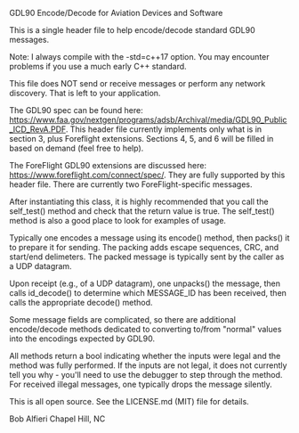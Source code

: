 GDL90 Encode/Decode for Aviation Devices and Software

This is a single header file to help encode/decode standard GDL90 messages.

Note: I always compile with the -std=c++17 option. You may encounter
problems if you use a much early C++ standard.

This file does NOT send or receive messages or perform any network discovery.
That is left to your application.

The GDL90 spec can be found here: https://www.faa.gov/nextgen/programs/adsb/Archival/media/GDL90_Public_ICD_RevA.PDF.
This header file currently implements only what is in section 3, plus Foreflight extensions.
Sections 4, 5, and 6 will be filled in based on demand (feel free to help).

The ForeFlight GDL90 extensions are discussed here: https://www.foreflight.com/connect/spec/.
They are fully supported by this header file. There are currently two ForeFlight-specific messages.

After instantiating this class, it is highly recommended that you call
the self_test() method and check that the return value is true.
The self_test() method is also a good place to look for examples of usage.

Typically one encodes a message using its encode() method, 
then packs() it to prepare it for sending. The packing adds escape sequences,
CRC, and start/end delimeters. The packed message is typically sent by the caller
as a UDP datagram.

Upon receipt (e.g., of a UDP datagram), one unpacks() the message, then calls 
id_decode() to determine which MESSAGE_ID has been received, then calls the 
appropriate decode() method.

Some message fields are complicated, so there are additional encode/decode
methods dedicated to converting to/from "normal" values into the encodings
expected by GDL90.

All methods return a bool indicating whether the inputs were legal and
the method was fully performed. If the inputs are not legal, it does not currently
tell you why - you'll need to use the debugger to step through the method.
For received illegal messages, one typically drops the message silently.

This is all open source. See the LICENSE.md (MIT) file for details.

Bob Alfieri
Chapel Hill, NC
